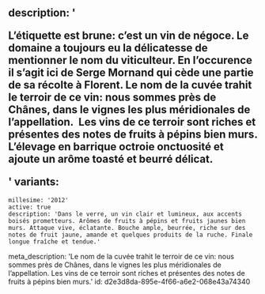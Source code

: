 description: '<p>L’étiquette est brune: c’est un vin de négoce. Le domaine a toujours eu la délicatesse de mentionner le nom du viticulteur. En l’occurence il s’agit ici de Serge Mornand qui cède une partie de sa récolte à Florent. Le nom de la cuvée trahit le terroir de ce vin: nous sommes près de Chânes, dans le vignes les plus méridionales de l’appellation.&nbsp; Les vins de ce terroir sont riches et présentes des notes de fruits à pépins bien murs. L’élevage en barrique octroie onctuosité et ajoute un arôme toasté et beurré délicat.</p>'
variants:
  -
    millesime: '2012'
    active: true
    description: 'Dans le verre, un vin clair et lumineux, aux accents boisés prometteurs. Arômes de fruits à pépins et fruits jaunes bien murs. Attaque vive, éclatante. Bouche ample, beurrée, riche sur des notes de fruit jaune, amande et quelques produits de la ruche. Finale longue fraîche et tendue.'
meta_description: 'Le nom de la cuvée trahit le terroir de ce vin: nous sommes près de Chânes, dans le vignes les plus méridionales de l’appellation.  Les vins de ce terroir sont riches et présentes des notes de fruits à pépins bien murs.'
id: d2e3d8da-895e-4f66-a6e2-068e43a74340
